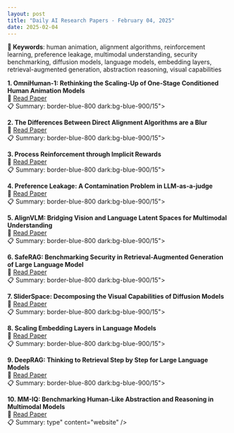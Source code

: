```yaml
---
layout: post
title: "Daily AI Research Papers - February 04, 2025"
date: 2025-02-04
---
```


**🔑 Keywords**: human animation, alignment algorithms, reinforcement learning, preference leakage, multimodal understanding, security benchmarking, diffusion models, language models, embedding layers, retrieval-augmented generation, abstraction reasoning, visual capabilities

**1. OmniHuman-1: Rethinking the Scaling-Up of One-Stage Conditioned Human
  Animation Models**  
🔗 [Read Paper](https://huggingface.co/papers/2502.01061)  
📋 Summary: border-blue-800 dark:bg-blue-900/15">

**2. The Differences Between Direct Alignment Algorithms are a Blur**  
🔗 [Read Paper](https://huggingface.co/papers/2502.01237)  
📋 Summary: border-blue-800 dark:bg-blue-900/15">

**3. Process Reinforcement through Implicit Rewards**  
🔗 [Read Paper](https://huggingface.co/papers/2502.01456)  
📋 Summary: border-blue-800 dark:bg-blue-900/15">

**4. Preference Leakage: A Contamination Problem in LLM-as-a-judge**  
🔗 [Read Paper](https://huggingface.co/papers/2502.01534)  
📋 Summary: border-blue-800 dark:bg-blue-900/15">

**5. AlignVLM: Bridging Vision and Language Latent Spaces for Multimodal
  Understanding**  
🔗 [Read Paper](https://huggingface.co/papers/2502.01341)  
📋 Summary: border-blue-800 dark:bg-blue-900/15">

**6. SafeRAG: Benchmarking Security in Retrieval-Augmented Generation of
  Large Language Model**  
🔗 [Read Paper](https://huggingface.co/papers/2501.18636)  
📋 Summary: border-blue-800 dark:bg-blue-900/15">

**7. SliderSpace: Decomposing the Visual Capabilities of Diffusion Models**  
🔗 [Read Paper](https://huggingface.co/papers/2502.01639)  
📋 Summary: border-blue-800 dark:bg-blue-900/15">

**8. Scaling Embedding Layers in Language Models**  
🔗 [Read Paper](https://huggingface.co/papers/2502.01637)  
📋 Summary: border-blue-800 dark:bg-blue-900/15">

**9. DeepRAG: Thinking to Retrieval Step by Step for Large Language Models**  
🔗 [Read Paper](https://huggingface.co/papers/2502.01142)  
📋 Summary: border-blue-800 dark:bg-blue-900/15">

**10. MM-IQ: Benchmarking Human-Like Abstraction and Reasoning in Multimodal
  Models**  
🔗 [Read Paper](https://huggingface.co/papers/2502.00698)  
📋 Summary: type" content="website" />
